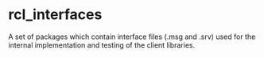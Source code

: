 # rcl_interfaces
A set of packages which contain interface files (.msg and .srv) used for the internal implementation and testing of the client libraries.
